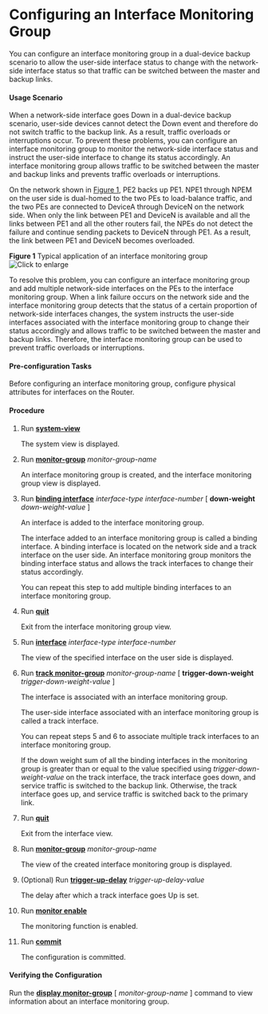 Configuring an Interface Monitoring Group
=========================================

You can configure an interface monitoring group in a dual-device backup scenario to allow the user-side interface status to change with the network-side interface status so that traffic can be switched between the master and backup links.

#### Usage Scenario

When a network-side interface goes Down in a dual-device backup scenario, user-side devices cannot detect the Down event and therefore do not switch traffic to the backup link. As a result, traffic overloads or interruptions occur. To prevent these problems, you can configure an interface monitoring group to monitor the network-side interface status and instruct the user-side interface to change its status accordingly. An interface monitoring group allows traffic to be switched between the master and backup links and prevents traffic overloads or interruptions.

On the network shown in [Figure 1](#EN-US_TASK_0172362610__fig_dc_vrp_ifm_cfg_002801), PE2 backs up PE1. NPE1 through NPEM on the user side is dual-homed to the two PEs to load-balance traffic, and the two PEs are connected to DeviceA through DeviceN on the network side. When only the link between PE1 and DeviceN is available and all the links between PE1 and all the other routers fail, the NPEs do not detect the failure and continue sending packets to DeviceN through PE1. As a result, the link between PE1 and DeviceN becomes overloaded.

**Figure 1** Typical application of an interface monitoring group  
![](images/fig_dc_vrp_ifm_cfg_002801.png "Click to enlarge")  

To resolve this problem, you can configure an interface monitoring group and add multiple network-side interfaces on the PEs to the interface monitoring group. When a link failure occurs on the network side and the interface monitoring group detects that the status of a certain proportion of network-side interfaces changes, the system instructs the user-side interfaces associated with the interface monitoring group to change their status accordingly and allows traffic to be switched between the master and backup links. Therefore, the interface monitoring group can be used to prevent traffic overloads or interruptions.


#### Pre-configuration Tasks

Before configuring an interface monitoring group, configure physical attributes for interfaces on the Router.


#### Procedure

1. Run [**system-view**](cmdqueryname=system-view)
   
   
   
   The system view is displayed.
2. Run [**monitor-group**](cmdqueryname=monitor-group) *monitor-group-name*
   
   
   
   An interface monitoring group is created, and the interface monitoring group view is displayed.
3. Run [**binding interface**](cmdqueryname=binding+interface) *interface-type* *interface-number* [ **down-weight** *down-weight-value* ]
   
   
   
   An interface is added to the interface monitoring group.
   
   The interface added to an interface monitoring group is called a binding interface. A binding interface is located on the network side and a track interface on the user side. An interface monitoring group monitors the binding interface status and allows the track interfaces to change their status accordingly.
   
   You can repeat this step to add multiple binding interfaces to an interface monitoring group.
4. Run [**quit**](cmdqueryname=quit)
   
   
   
   Exit from the interface monitoring group view.
5. Run [**interface**](cmdqueryname=interface) *interface-type* *interface-number*
   
   
   
   The view of the specified interface on the user side is displayed.
6. Run [**track monitor-group**](cmdqueryname=track+monitor-group) *monitor-group-name* [ **trigger-down-weight** *trigger-down-weight-value* ]
   
   
   
   The interface is associated with an interface monitoring group.
   
   
   
   The user-side interface associated with an interface monitoring group is called a track interface.
   
   You can repeat steps 5 and 6 to associate multiple track interfaces to an interface monitoring group.
   
   If the down weight sum of all the binding interfaces in the monitoring group is greater than or equal to the value specified using *trigger-down-weight-value* on the track interface, the track interface goes down, and service traffic is switched to the backup link. Otherwise, the track interface goes up, and service traffic is switched back to the primary link.
7. Run [**quit**](cmdqueryname=quit)
   
   
   
   Exit from the interface view.
8. Run [**monitor-group**](cmdqueryname=monitor-group) *monitor-group-name*
   
   
   
   The view of the created interface monitoring group is displayed.
9. (Optional) Run [**trigger-up-delay**](cmdqueryname=trigger-up-delay) *trigger-up-delay-value*
   
   
   
   The delay after which a track interface goes Up is set.
10. Run [**monitor enable**](cmdqueryname=monitor+enable)
    
    
    
    The monitoring function is enabled.
11. Run [**commit**](cmdqueryname=commit)
    
    
    
    The configuration is committed.

#### Verifying the Configuration

Run the [**display monitor-group**](cmdqueryname=display+monitor-group) [ *monitor-group-name* ] command to view information about an interface monitoring group.